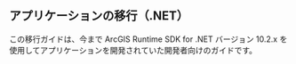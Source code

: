 ## アプリケーションの移行（.NET）

この移行ガイドは、今まで ArcGIS Runtime SDK for .NET バージョン 10.2.x を使用してアプリケーションを開発されていた開発者向けのガイドです。